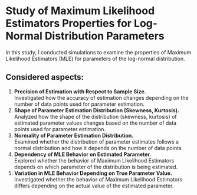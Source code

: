 # Study of Maximum Likelihood Estimators Properties for Log-Normal Distribution Parameters
In this study, I conducted simulations to examine the properties of Maximum Likelihood Estimators (MLE) for parameters of the log-normal distribution. 

## Considered aspects:
1. **Precision of Estimation with Respect to Sample Size.** <br>
Investigated how the accuracy of estimation changes depending on the number of data points used for parameter estimation.
2. **Shape of Parameter Estimation Distribution (Skewness, Kurtosis).** <br>
Analyzed how the shape of the distribution (skewness, kurtosis) of estimated parameter values changes based on the number of data points used for parameter estimation.
3. **Normality of Parameter Estimation Distribution.** <br>
Examined whether the distribution of parameter estimates follows a normal distribution and how it depends on the number of data points.
4. **Dependency of MLE Behavior on Estimated Parameter.** <br>
Explored whether the behavior of Maximum Likelihood Estimators depends on which parameter of the distribution is being estimated.
5. **Variation in MLE Behavior Depending on True Parameter Value.** <br>
Investigated whether the behavior of Maximum Likelihood Estimators differs depending on the actual value of the estimated parameter.
